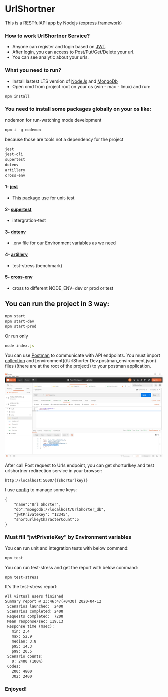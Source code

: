 # UrlShortner

This is a RESTfulAPI app by Nodejs ([express framework](https://github.com/expressjs/express))

### How to work UrlShortner Service?
* Anyone can register and login based on [JWT](https://jwt.io/introduction/).
* After login, you can access to Post/Put/Get/Delete your url.
* You can see analytic about your urls.

### What you need to run?

* Install lastest LTS version of [NodeJs](http://nodejs.org) and [MongoDb](https://www.mongodb.com/download-center/community)
* Open cmd from project root on your os (win - mac - linux) and run:

```javascript
npm install
```

### You need to install some packages globally on your os like:

nodemon for run-watching mode development
```javascript
npm i -g nodemon 
```

because those are tools not a dependency for the project

```javascript
jest
jest-cli
supertest
dotenv
artillery
cross-env
```
#### 1- [jest](https://github.com/facebook/jest)
* This package use for unit-test
#### 2- [supertest](https://github.com/visionmedia/supertest)
* intergration-test
#### 3- [dotenv](https://github.com/motdotla/dotenv)
* .env file for our Environment variables as we need
#### 4- [artillery](https://artillery.io/)
* test-stress (benchmark)
#### 5- [cross-env](https://github.com/kentcdodds/cross-env)
* cross to different NODE_ENV=dev or prod or test



## You can run the project in 3 way:

```javascript
npm start
npm start-dev
npm start-prod
```
  
Or run only
 ```javascript
 node index.js
 ```
 
You can use [Postman](https://www.postman.com/downloads/) to communicate with API endpoints.
You must import [collection](/UrlShorter.postman_collection.json) and [environment](/UrlShorter Dev.postman_environment.json) files ((there are at the root of the project)) to your postman application.

![POSTMAN](/postmanconfig.jpg)

After call Post request to Urls endpoint, you can get shorturlkey and test urlshortner redirection service in your browser:
```
http://localhost:5000/{{shorturlkey}}
```


I use [config](https://www.npmjs.com/package/config) to manage some keys:

```
{
    "name":"Url Shorter",
    "db":"mongodb://localhost/UrlShorter_db",
    "jwtPrivateKey": "12345",
    "shorturlkeyCharacterCount":5
}
```

### Must fill "jwtPrivateKey" by Environment variables

You can run unit and integration tests with below command:
 ```javascript
npm test
 ```

You can run test-stress and get the report with below command:
 ```javascript
npm test-stress
 ```

 It's the test-stress report:
 ```
All virtual users finished
Summary report @ 23:46:47(+0430) 2020-04-12
  Scenarios launched:  2400
  Scenarios completed: 2400
  Requests completed:  7200
  Mean response/sec: 119.13
  Response time (msec):
    min: 2.4
    max: 52.9
    median: 3.8
    p95: 14.3
    p99: 20.5
  Scenario counts:
    0: 2400 (100%)
  Codes:
    200: 4800
    302: 2400
 ```




 ### Enjoyed!



